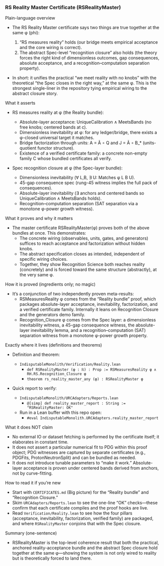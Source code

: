 ### RS Reality Master Certificate (RSRealityMaster)

Plain-language overview

- The RS Reality Master certificate says two things are true together at the same φ (phi):
  1) “RS measures reality” holds (our bridge meets empirical acceptance and the core wiring is correct).
  2) The abstract Spec-level “recognition closure” also holds (the theory forces the right kind of dimensionless outcomes, gap consequences, absolute acceptance, and a recognition–computation separation property).

- In short: it unifies the practical “we meet reality with no knobs” with the theoretical “the Spec closes in the right way,” at the same φ. This is the strongest single-liner in the repository tying empirical wiring to the abstract closure story.

What it asserts

- RS measures reality at φ (the Reality bundle):
  - Absolute-layer acceptance: UniqueCalibration ∧ MeetsBands (no free knobs; centered bands at c).
  - Dimensionless inevitability at φ: for any ledger/bridge, there exists a φ-closed universal target it matches.
  - Bridge factorization through units: A = Ã ∘ Q and J = Ã ∘ B_* (units-quotient functor structure).
  - Existence of a verified certificate family: a concrete non-empty family C whose bundled certificates all verify.

- Spec recognition closure at φ (the Spec-layer bundle):
  - Dimensionless inevitability (∀ L,B, ∃ U: Matches φ L B U).
  - 45-gap consequence spec (rung-45 witness implies the full pack of consequences).
  - Absolute-layer inevitability (∃ anchors and centered bands so UniqueCalibration ∧ MeetsBands holds).
  - Recognition–computation separation (SAT separation via a monotone φ-power growth witness).

What it proves and why it matters

- The master certificate RSRealityMaster(φ) proves both of the above bundles at once. This demonstrates:
  - The concrete wiring (observables, units, gates, and generators) suffices to reach acceptance and factorization without hidden knobs.
  - The abstract specification closes as intended, independent of specific wiring choices.
  - Together, they show Recognition Science both reaches reality (concretely) and is forced toward the same structure (abstractly), at the very same φ.

How it is proved (ingredients only; no magic)

- It’s a conjunction of two independently proven meta-results:
  - RSMeasuresReality φ comes from the “Reality bundle” proof, which packages absolute-layer acceptance, inevitability, factorization, and a verified certificate family. Internally it leans on Recognition Closure and the generators demo family.
  - Recognition_Closure φ comes from the Spec layer: a dimensionless inevitability witness, a 45-gap consequence witness, the absolute-layer inevitability lemma, and a recognition–computation (SAT) separation witness from a monotone φ-power growth property.

Exactly where it lives (definitions and theorems)

- Definition and theorem:
  - `IndisputableMonolith/Verification/Reality.lean`
    - `def RSRealityMaster (φ : ℝ) : Prop := RSMeasuresReality φ ∧ RH.RS.Recognition_Closure φ`
    - `theorem rs_reality_master_any (φ) : RSRealityMaster φ`

- Quick report to verify:
  - `IndisputableMonolith/URCAdapters/Reports.lean`
    - `@[simp] def reality_master_report : String := "RSRealityMaster: OK"`
  - Run in a Lean buffer with this repo open:
    - `#eval IndisputableMonolith.URCAdapters.reality_master_report`

What it does NOT claim

- No external IO or dataset fetching is performed by the certificate itself; it elaborates in constant time.
- It does not assert a particular numerical fit to PDG within this proof object; PDG witnesses are captured by separate certificates (e.g., PDGFits, ProtonNeutronSplit) and can be bundled as needed.
- It does not introduce tunable parameters to “make it work.” Absolute-layer acceptance is proven under centered bands derived from anchors, not by curve-fitting.

How to read it if you’re new

- Start with `CERTIFICATES.md` (Big picture) for the “Reality bundle” and “Recognition Closure.”
- Skim `URCAdapters/Reports.lean` to see the one-line “OK” checks—these confirm that each certificate compiles and the proof hooks are live.
- Read `Verification/Reality.lean` to see how the four pillars (acceptance, inevitability, factorization, verified family) are packaged, and where `RSRealityMaster` conjoins that with the Spec closure.

Summary (one-sentence)

- RSRealityMaster is the top-level coherence result that both the practical, anchored reality-acceptance bundle and the abstract Spec closure hold together at the same φ—showing the system is not only wired to reality but is theoretically forced to land there.


